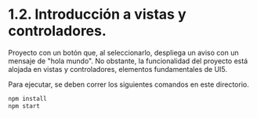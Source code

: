 # 1.2. Introducción a vistas y controladores.

Proyecto con un botón que, al seleccionarlo, despliega un aviso con un mensaje de "hola mundo". No obstante, la funcionalidad del proyecto está alojada en vistas y controladores, elementos fundamentales de UI5. 

Para ejecutar, se deben correr los siguientes comandos en este directorio. 
```bash
npm install
npm start
```
